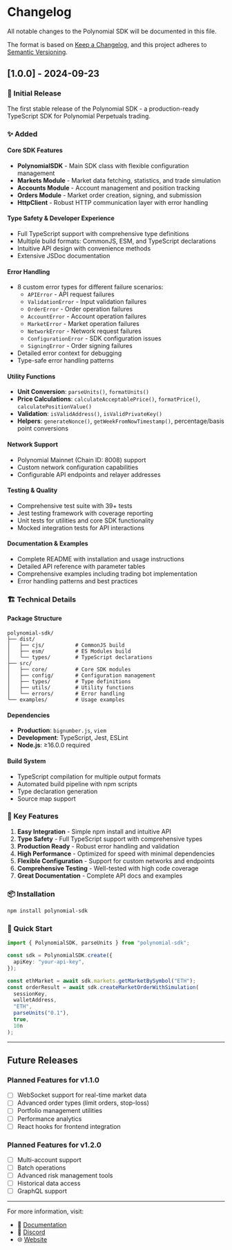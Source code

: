 # Changelog

All notable changes to the Polynomial SDK will be documented in this file.

The format is based on [Keep a Changelog](https://keepachangelog.com/en/1.0.0/),
and this project adheres to [Semantic Versioning](https://semver.org/spec/v2.0.0.html).

## [1.0.0] - 2024-09-23

### 🎉 Initial Release

The first stable release of the Polynomial SDK - a production-ready TypeScript SDK for Polynomial Perpetuals trading.

### ✨ Added

#### Core SDK Features

- **PolynomialSDK** - Main SDK class with flexible configuration management
- **Markets Module** - Market data fetching, statistics, and trade simulation
- **Accounts Module** - Account management and position tracking
- **Orders Module** - Market order creation, signing, and submission
- **HttpClient** - Robust HTTP communication layer with error handling

#### Type Safety & Developer Experience

- Full TypeScript support with comprehensive type definitions
- Multiple build formats: CommonJS, ESM, and TypeScript declarations
- Intuitive API design with convenience methods
- Extensive JSDoc documentation

#### Error Handling

- 8 custom error types for different failure scenarios:
  - `APIError` - API request failures
  - `ValidationError` - Input validation failures
  - `OrderError` - Order operation failures
  - `AccountError` - Account operation failures
  - `MarketError` - Market operation failures
  - `NetworkError` - Network request failures
  - `ConfigurationError` - SDK configuration issues
  - `SigningError` - Order signing failures
- Detailed error context for debugging
- Type-safe error handling patterns

#### Utility Functions

- **Unit Conversion**: `parseUnits()`, `formatUnits()`
- **Price Calculations**: `calculateAcceptablePrice()`, `formatPrice()`, `calculatePositionValue()`
- **Validation**: `isValidAddress()`, `isValidPrivateKey()`
- **Helpers**: `generateNonce()`, `getWeekFromNowTimestamp()`, percentage/basis point conversions

#### Network Support

- Polynomial Mainnet (Chain ID: 8008) support
- Custom network configuration capabilities
- Configurable API endpoints and relayer addresses

#### Testing & Quality

- Comprehensive test suite with 39+ tests
- Jest testing framework with coverage reporting
- Unit tests for utilities and core SDK functionality
- Mocked integration tests for API interactions

#### Documentation & Examples

- Complete README with installation and usage instructions
- Detailed API reference with parameter tables
- Comprehensive examples including trading bot implementation
- Error handling patterns and best practices

### 🏗️ Technical Details

#### Package Structure

```
polynomial-sdk/
├── dist/
│   ├── cjs/          # CommonJS build
│   ├── esm/          # ES Modules build
│   └── types/        # TypeScript declarations
├── src/
│   ├── core/         # Core SDK modules
│   ├── config/       # Configuration management
│   ├── types/        # Type definitions
│   ├── utils/        # Utility functions
│   └── errors/       # Error handling
└── examples/         # Usage examples
```

#### Dependencies

- **Production**: `bignumber.js`, `viem`
- **Development**: TypeScript, Jest, ESLint
- **Node.js**: ≥16.0.0 required

#### Build System

- TypeScript compilation for multiple output formats
- Automated build pipeline with npm scripts
- Type declaration generation
- Source map support

### 🎯 Key Features

1. **Easy Integration** - Simple npm install and intuitive API
2. **Type Safety** - Full TypeScript support with comprehensive types
3. **Production Ready** - Robust error handling and validation
4. **High Performance** - Optimized for speed with minimal dependencies
5. **Flexible Configuration** - Support for custom networks and endpoints
6. **Comprehensive Testing** - Well-tested with high code coverage
7. **Great Documentation** - Complete API docs and examples

### 📦 Installation

```bash
npm install polynomial-sdk
```

### 🚀 Quick Start

```typescript
import { PolynomialSDK, parseUnits } from "polynomial-sdk";

const sdk = PolynomialSDK.create({
  apiKey: "your-api-key",
});

const ethMarket = await sdk.markets.getMarketBySymbol("ETH");
const orderResult = await sdk.createMarketOrderWithSimulation(
  sessionKey,
  walletAddress,
  "ETH",
  parseUnits("0.1"),
  true,
  10n
);
```

---

## Future Releases

### Planned Features for v1.1.0

- [ ] WebSocket support for real-time market data
- [ ] Advanced order types (limit orders, stop-loss)
- [ ] Portfolio management utilities
- [ ] Performance analytics
- [ ] React hooks for frontend integration

### Planned Features for v1.2.0

- [ ] Multi-account support
- [ ] Batch operations
- [ ] Advanced risk management tools
- [ ] Historical data access
- [ ] GraphQL support

---

For more information, visit:

- 📖 [Documentation](https://docs.polynomial.fi)
- 💬 [Discord](https://discord.gg/polynomial)
- 🌐 [Website](https://polynomial.fi)
